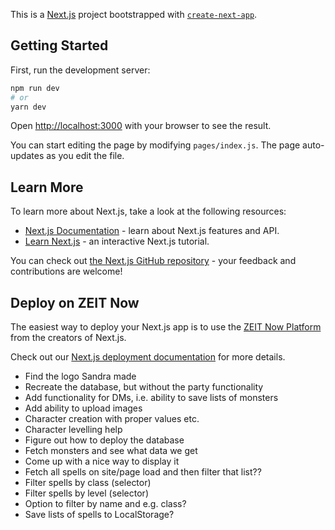 This is a [Next.js](https://nextjs.org/) project bootstrapped with [`create-next-app`](https://github.com/zeit/next.js/tree/canary/packages/create-next-app).

## Getting Started

First, run the development server:

```bash
npm run dev
# or
yarn dev
```

Open [http://localhost:3000](http://localhost:3000) with your browser to see the result.

You can start editing the page by modifying `pages/index.js`. The page auto-updates as you edit the file.

## Learn More

To learn more about Next.js, take a look at the following resources:

- [Next.js Documentation](https://nextjs.org/docs) - learn about Next.js features and API.
- [Learn Next.js](https://nextjs.org/learn) - an interactive Next.js tutorial.

You can check out [the Next.js GitHub repository](https://github.com/zeit/next.js/) - your feedback and contributions are welcome!

## Deploy on ZEIT Now

The easiest way to deploy your Next.js app is to use the [ZEIT Now Platform](https://zeit.co/) from the creators of Next.js.

Check out our [Next.js deployment documentation](https://nextjs.org/docs/deployment) for more details.

- Find the logo Sandra made
- Recreate the database, but without the party functionality
- Add functionality for DMs, i.e. ability to save lists of monsters
- Add ability to upload images
- Character creation with proper values etc.
- Character levelling help
- Figure out how to deploy the database
- Fetch monsters and see what data we get
- Come up with a nice way to display it
- Fetch all spells on site/page load and then filter that list??
- Filter spells by class (selector)
- Filter spells by level (selector)
- Option to filter by name and e.g. class?
- Save lists of spells to LocalStorage?
